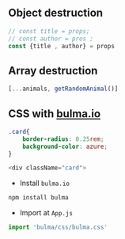 
## Object destruction
```javascript
// const title = props;
// const author = pros ;
const {title , author} = props
```

## Array destruction
```javascript
[...animals, getRandomAnimal()]
```

## CSS with [bulma.io](https://bulma.io/)
```css
.card{
    border-radius: 0.25rem;
    background-color: azure;
}
```

```javascript
<div className="card">
```

* Install `bulma.io`
```bash
npm install bulma
```
* Import at `App.js`
```javascript
import 'bulma/css/bulma.css'
```